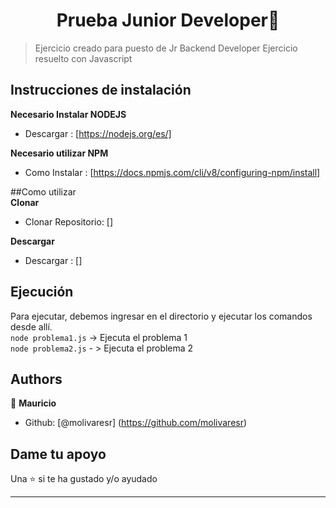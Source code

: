<h1 align="center"> Prueba Junior Developer👋</h1>

> Ejercicio creado para puesto de Jr Backend Developer
> Ejercicio resuelto con Javascript

## Instrucciones de instalación
**Necesario Instalar NODEJS**  
- Descargar : [https://nodejs.org/es/]

**Necesario utilizar NPM**  
- Como Instalar : [https://docs.npmjs.com/cli/v8/configuring-npm/install]

##Como utilizar  
**Clonar**  
- Clonar Repositorio: []  

**Descargar** 
- Descargar : []  

## Ejecución  
Para ejecutar, debemos ingresar en el directorio y ejecutar los comandos desde allí.   
``node problema1.js``  -> Ejecuta el problema 1  
``node problema2.js``  - > Ejecuta el problema 2  

## Authors
👤 **Mauricio**

- Github: [@molivaresr] (https://github.com/molivaresr)

## Dame tu apoyo

Una ⭐️ si te ha gustado y/o ayudado

---

